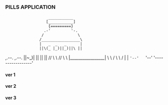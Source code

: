 ### PILLS APPLICATION ###

                       ___________
                      [___________]
                       {=========}
                     .-'         '-.
                    /               \
                   /_________________\
                   |   _  _   _      |
                   ||\(_ |_)||_)||\ ||
  ,.--.   ,.--.    ||~\_)|  || \|| \||
 // \  \ // \  \   |_________________|
 \\  \ / \\  \ /   |                 |
  `'--'   `'--'    '-----------------'

#### ver 1 ####
#### ver 2 ####
#### ver 3 ####
